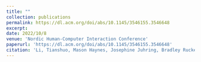 ```yaml
---
title: ""
collection: publications
permalink: https://dl.acm.org/doi/abs/10.1145/3546155.3546648
excerpt: 
date: 2022/10/8
venue: 'Nordic Human-Computer Interaction Conference'
paperurl: 'https://dl.acm.org/doi/abs/10.1145/3546155.3546648'
citation: 'Li, Tianshuo, Mason Haynes, Josephine Juhring, Bradley Rucker, Ashwin Prabhakar, and Tom Ongwere. "Designing a Mobile App with Patients with Discordant Chronic Comorbidities (DCCs): a Usability Study." In Nordic Human-Computer Interaction Conference, pp. 1-9. 2022.'
---
```

